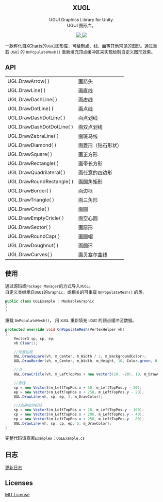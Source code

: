 <p align="center">
  <a href="">
    <img src="" alt="" width="" height="">
  </a>
</p>
<h2 align="center">XUGL</h3>
<p align="center">
  UGUI Graphics Library for Unity.
  <br>
  UGUI 图形库。
</p>
<p align="center">
  <a href="https://github.com/monitor1394/XUGL/blob/master/LICENSE">
    <img src="https://img.shields.io/github/license/monitor1394/XUGL">
  </a>
  <a href="">
    <img src="https://img.shields.io/badge/Unity Version-5.6+-green">
  </a>
</p>

一款孵化自[XCharts](https://github.com/monitor1394/unity-ugui-XCharts)的`UGUI`图形库，可绘制点、线、面等其他常见的图形。通过重载 `UGUI` 的 `OnPopulateMesh()` 重新填充顶点缓冲区来实现绘制自定义图形效果。

## API

| | |
| --| --|
| UGL.DrawArrow( ) | 画箭头 |
| UGL.DrawLine( ) | 画直线 |
| UGL.DrawDashLine( ) | 画虚线 |
| UGL.DrawDotLine( ) | 画点线 |
| UGL.DrawDashDotLine( ) | 画点划线 |
| UGL.DrawDashDotDotLine( ) | 画双点划线 |
| UGL.DrawZebraLine( ) | 画斑马线 |
| UGL.DrawDiamond( ) | 画菱形（钻石形状） |
| UGL.DrawSquare( ) | 画正方形 |
| UGL.DrawRectangle( ) | 画带长方形 |
| UGL.DrawQuadrilateral( ) | 画任意的四边形 |
| UGL.DrawRoundRectangle( ) | 画圆角矩形 |
| UGL.DrawBorder( ) | 画边框 |
| UGL.DrawTriangle( ) | 画三角形 |
| UGL.DrawCricle( ) | 画圆 |
| UGL.DrawEmptyCricle( ) | 画空心圆 |
| UGL.DrawSector( ) | 画扇形 |
| UGL.DrawRoundCap( ) | 画圆帽 |
| UGL.DrawDoughnut( ) | 画圆环 |
| UGL.DrawCurves( ) | 画贝塞尔曲线 |

## 使用

通过源码或`Package Manager`的方式导入`XUGL`。  
自定义类继承自`UGUI`的`Graphic`，或相关的可重载 `OnPopulateMesh()` 的类。

  ``` c#
  public class UGLExample : MaskableGraphic
  {
  }
  ```

重载 `OnPopulateMesh()`， 用 `XUGL` 重新填充 `UGUI` 的顶点缓冲区数据。

  ``` c#
  protected override void OnPopulateMesh(VertexHelper vh)
  {
      Vector3 sp, cp, ep;
      vh.Clear();

      //背景边框
      UGL.DrawSquare(vh, m_Center, m_Width / 2, m_BackgroundColor);
      UGL.DrawBorder(vh, m_Center, m_Width, m_Height, 10, Color.green, 0, m_BorderRadius);

      //点
      UGL.DrawCricle(vh, m_LeftTopPos + new Vector3(20, -20), 10, m_DrawColor);

      //直线
      sp = new Vector3(m_LeftTopPos.x + 50, m_LeftTopPos.y - 20);
      ep = new Vector3(m_LeftTopPos.x + 250, m_LeftTopPos.y - 20);
      UGL.DrawLine(vh, sp, ep, 3, m_DrawColor);

      //3点确定的折线
      sp = new Vector3(m_LeftTopPos.x + 20, m_LeftTopPos.y - 100);
      cp = new Vector3(m_LeftTopPos.x + 200, m_LeftTopPos.y - 40);
      ep = new Vector3(m_LeftTopPos.x + 250, m_LeftTopPos.y - 80);
      UGL.DrawLine(vh, sp, cp, ep, 5, m_DrawColor);
  }
  ```

完整代码请查阅`Examples`：`UGLExample.cs`

## 日志

[更新日志](https://github.com/monitor1394/XUGL/blob/master/CHANGELOG.md)  

## Licenses

[MIT License](https://github.com/monitor1394/XUGL/blob/master/LICENSE.md)
